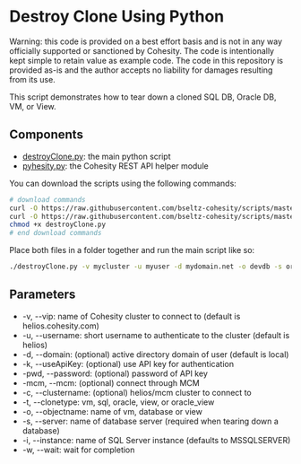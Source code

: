 # Destroy Clone Using Python

Warning: this code is provided on a best effort basis and is not in any way officially supported or sanctioned by Cohesity. The code is intentionally kept simple to retain value as example code. The code in this repository is provided as-is and the author accepts no liability for damages resulting from its use.

This script demonstrates how to tear down a cloned SQL DB, Oracle DB, VM, or View.  

## Components

* [destroyClone.py](https://raw.githubusercontent.com/bseltz-cohesity/scripts/master/oracle/python/destroyClone/destroyClone.py): the main python script
* [pyhesity.py](https://raw.githubusercontent.com/bseltz-cohesity/scripts/master/python/pyhesity/pyhesity.py): the Cohesity REST API helper module

You can download the scripts using the following commands:

```bash
# download commands
curl -O https://raw.githubusercontent.com/bseltz-cohesity/scripts/master/oracle/python/destroyClone/destroyClone.py
curl -O https://raw.githubusercontent.com/bseltz-cohesity/scripts/master/python/pyhesity.py
chmod +x destroyClone.py
# end download commands
```

Place both files in a folder together and run the main script like so:

```bash
./destroyClone.py -v mycluster -u myuser -d mydomain.net -o devdb -s oracle1.mydomain.net -t oracle -w
```

## Parameters

* -v, --vip: name of Cohesity cluster to connect to (default is helios.cohesity.com)
* -u, --username: short username to authenticate to the cluster (default is helios)
* -d, --domain: (optional) active directory domain of user (default is local)
* -k, --useApiKey: (optional) use API key for authentication
* -pwd, --password: (optional) password of API key
* -mcm, --mcm: (optional) connect through MCM
* -c, --clustername: (optional) helios/mcm cluster to connect to
* -t, --clonetype: vm, sql, oracle, view, or oracle_view
* -o, --objectname: name of vm, database or view
* -s, --server: name of database server (required when tearing down a database)
* -i, --instance: name of SQL Server instance (defaults to MSSQLSERVER)
* -w, --wait: wait for completion
